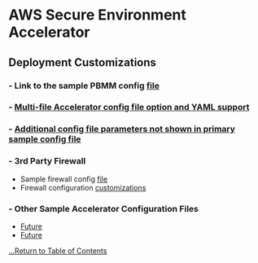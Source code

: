 # AWS Secure Environment Accelerator

## **Deployment Customizations**

### - Link to the sample PBMM config [file](../../reference-artifacts/config.example.json)

### - [Multi-file Accelerator config file option and YAML support](./multi-file-config-capabilities.md)

### - [Additional config file parameters not shown in primary sample config file](../../reference-artifacts/master-config-sample-snippets/sample_snippets.md)

### - 3rd Party Firewall

- Sample firewall config [file](../../reference-artifacts/Third-Party/firewall-example.txt)
- Firewall configuration [customizations](../../reference-artifacts/master-config-sample-snippets/firewall_file_available_variables.md)

### - Other Sample Accelerator Configuration Files

- [Future](.)
- [Future](.)

[...Return to Table of Contents](../index.md)

